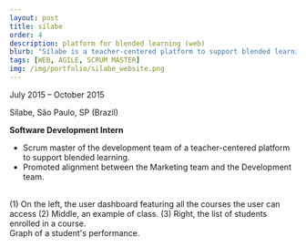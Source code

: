 ```yaml
---
layout: post
title: sílabe
order: 4
description: platform for blended learning (web)
blurb: "Sílabe is a teacher-centered platform to support blended learning. This education startup began in University of Sao Paulo's incubator, and was part of the Lemann Foundation's <a href='http://www.fundacaolemann.org.br/start-ed/' target='_blank'>Start-Ed Lab</a>."
tags: [WEB, AGILE, SCRUM MASTER]
img: /img/portfolio/silabe_website.png
---
```



<div class="caption right">
July 2015 – October 2015
</div>

Sílabe, São Paulo, SP (Brazil)

**Software Development Intern**

* Scrum master of the development team of a teacher-centered platform to support blended learning.
* Promoted alignment between the Marketing team and the Development team.


<div class="img_row">
	<img class="col one" src="{{ site.baseurl }}/img/portfolio/silabe_classes.png" alt="" title="example image"/>
	<img class="col one" src="{{ site.baseurl }}/img/portfolio/silabe_class.png" alt="" title="example image"/>
	<img class="col one" src="{{ site.baseurl }}/img/portfolio/silabe_students.png" alt="" title="example image"/>
</div>
<div class="col three caption">
	(1) On the left, the user dashboard featuring all the courses the user can access (2) Middle, an example of class. (3) Right, the list of students enrolled in a course.
</div>
<div class="img_row">
	<img class="col three" src="{{ site.baseurl }}/img/portfolio/silabe_graph.png" alt="" title="example image"/>
</div>
<div class="col three caption">
	Graph of a student's performance.
</div>

